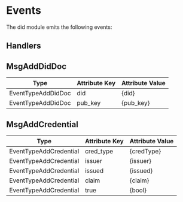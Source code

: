 # Events

The did module emits the following events:

## Handlers

## MsgAddDidDoc
| Type                  | Attribute Key            | Attribute Value       |
|-----------------------|--------------------------|-----------------------|
| EventTypeAddDidDoc    | did                      | {did}                 |
| EventTypeAddDidDoc    | pub_key                  | {pub_key}             |


## MsgAddCredential

| Type                  | Attribute Key            | Attribute Value       |
|-----------------------|--------------------------|-----------------------|
| EventTypeAddCredential| cred_type                | {credType}            |
| EventTypeAddCredential| issuer                   | {issuer}              |
| EventTypeAddCredential| issued                   | {issued}              |
| EventTypeAddCredential| claim                    | {claim}               |
| EventTypeAddCredential| true                     | {bool}                |